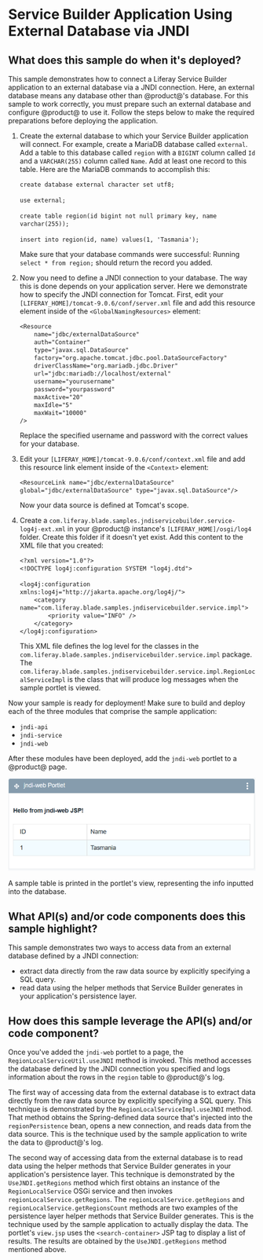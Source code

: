 # Service Builder Application Using External Database via JNDI [](id=service-builder-application-using-external-database-via-jndi)

## What does this sample do when it's deployed? [](id=what-does-this-sample-do-when-its-deployed)

This sample demonstrates how to connect a Liferay Service Builder application to
an external database via a JNDI connection. Here, an external database means any
database other than @product@'s database. For this sample to work correctly, you
must prepare such an external database and configure @product@ to use it. Follow
the steps below to make the required preparations before deploying the
application.

1.  Create the external database to which your Service Builder application will
    connect. For example, create a MariaDB database called `external`. Add a
    table to this database called `region` with a `BIGINT` column called `Id`
    and a `VARCHAR(255)` column called `Name`. Add at least one record to this
    table. Here are the MariaDB commands to accomplish this:

        create database external character set utf8;

        use external;

        create table region(id bigint not null primary key, name varchar(255));

        insert into region(id, name) values(1, 'Tasmania');

    Make sure that your database commands were successful: Running `select *
    from region;` should return the record you added.

2.  Now you need to define a JNDI connection to your database. The way this is
    done depends on your application server. Here we demonstrate how to specify
    the JNDI connection for Tomcat. First, edit your
    `[LIFERAY_HOME]/tomcat-9.0.6/conf/server.xml` file and add this resource
    element inside of the `<GlobalNamingResources>` element:

        <Resource
            name="jdbc/externalDataSource"
            auth="Container"
            type="javax.sql.DataSource"
            factory="org.apache.tomcat.jdbc.pool.DataSourceFactory"
            driverClassName="org.mariadb.jdbc.Driver"
            url="jdbc:mariadb://localhost/external"
            username="yourusername"
            password="yourpassword"
            maxActive="20"
            maxIdle="5"
            maxWait="10000"
        />

    Replace the specified username and password with the correct values for your
    database.

3.  Edit your `[LIFERAY_HOME]/tomcat-9.0.6/conf/context.xml` file and add this
    resource link element inside of the `<Context>` element:

        <ResourceLink name="jdbc/externalDataSource" global="jdbc/externalDataSource" type="javax.sql.DataSource"/>

    Now your data source is defined at Tomcat's scope.

4.  Create a `com.liferay.blade.samples.jndiservicebuilder.service-log4j-ext.xml`
    in your @product@ instance's `[LIFERAY_HOME]/osgi/log4` folder. Create this
    folder if it doesn't yet exist. Add this content to the XML file that you
    created:

        <?xml version="1.0"?>
        <!DOCTYPE log4j:configuration SYSTEM "log4j.dtd">

        <log4j:configuration xmlns:log4j="http://jakarta.apache.org/log4j/">
            <category name="com.liferay.blade.samples.jndiservicebuilder.service.impl">
                <priority value="INFO" />
            </category>
        </log4j:configuration>

    This XML file defines the log level for the classes in the
    `com.liferay.blade.samples.jndiservicebuilder.service.impl` package. The
    `com.liferay.blade.samples.jndiservicebuilder.service.impl.RegionLocalServiceImpl`
    is the class that will produce log messages when the sample portlet is
    viewed.

Now your sample is ready for deployment! Make sure to build and deploy each of
the three modules that comprise the sample application:

- `jndi-api`
- `jndi-service`
- `jndi-web`

After these modules have been deployed, add the `jndi-web` portlet to a
@product@ page.

![Figure 1: This sample prints out the values previously inputted into the database.](../../../../images/jndi-sb-sample.png)

A sample table is printed in the portlet's view, representing the info inputted
into the database.

## What API(s) and/or code components does this sample highlight? [](id=what-apis-and-or-code-components-does-this-sample-highlight)

This sample demonstrates two ways to access data from an external database
defined by a JNDI connection:

- extract data directly from the raw data source by explicitly specifying a SQL
  query.
- read data using the helper methods that Service Builder generates in your
  application's persistence layer.

## How does this sample leverage the API(s) and/or code component? [](id=how-does-this-sample-leverage-the-apis-and-or-code-component)

Once you've added the `jndi-web` portlet to a page, the
`RegionLocalServiceUtil.useJNDI` method is invoked. This method accesses the
database defined by the JNDI connection you specified and logs information about
the rows in the `region` table to @product@'s log.

The first way of accessing data from the external database is to extract data directly from
the raw data source by explicitly specifying a SQL query. This technique is
demonstrated by the `RegionLocalServiceImpl.useJNDI` method. That method obtains
the Spring-defined data source that's injected into the `regionPersistence`
bean, opens a new connection, and reads data from the data source. This is the
technique used by the sample application to write the data to @product@'s log.

The second way of accessing data from the external database is to read data
using the helper methods that Service Builder generates in your application's
persistence layer. This technique is demonstrated by the `UseJNDI.getRegions`
method which first obtains an instance of the `RegionLocalService` OSGi service
and then invokes `regionLocalService.getRegions`. The
`regionLocalService.getRegions` and `regionLocalService.getRegionsCount` methods
are two examples of the persistence layer helper methods that Service Builder
generates. This is the technique used by the sample application to actually
display the data. The portlet's `view.jsp` uses the `<search-container>` JSP tag
to display a list of results. The results are obtained by the
`UseJNDI.getRegions` method mentioned above. 
